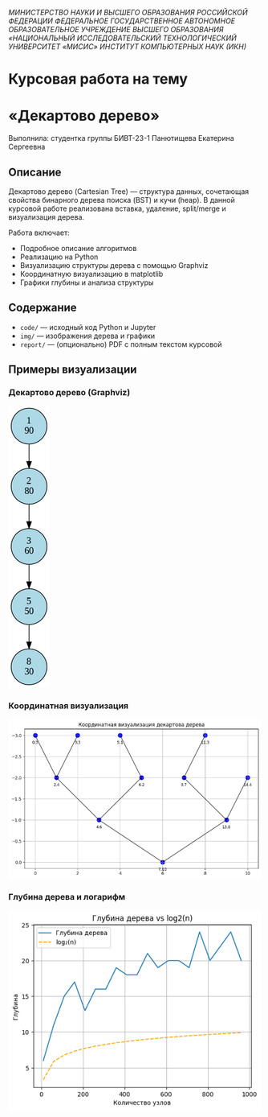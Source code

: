 *МИНИСТЕРСТВО НАУКИ И ВЫСШЕГО ОБРАЗОВАНИЯ РОССИЙСКОЙ ФЕДЕРАЦИИ
ФЕДЕРАЛЬНОЕ ГОСУДАРСТВЕННОЕ АВТОНОМНОЕ ОБРАЗОВАТЕЛЬНОЕ УЧРЕЖДЕНИЕ ВЫСШЕГО ОБРАЗОВАНИЯ «НАЦИОНАЛЬНЫЙ ИССЛЕДОВАТЕЛЬСКИЙ ТЕХНОЛОГИЧЕСКИЙ УНИВЕРСИТЕТ «МИСИС»
ИНСТИТУТ КОМПЬЮТЕРНЫХ НАУК (ИКН)*





# Курсовая работа на тему
# «Декартово дерево»


Выполнила: студентка группы БИВТ-23-1
Панютищева Екатерина Сергеевна


## Описание
Декартово дерево (Cartesian Tree) — структура данных, сочетающая свойства бинарного дерева поиска (BST) и кучи (heap). В данной курсовой работе реализована вставка, удаление, split/merge и визуализация дерева.

Работа включает:

- Подробное описание алгоритмов
- Реализацию на Python
- Визуализацию структуры дерева с помощью Graphviz
- Координатную визуализацию в matplotlib
- Графики глубины и анализа структуры


## Содержание
- `code/` — исходный код Python и Jupyter
- `img/` — изображения дерева и графики
- `report/` — (опционально) PDF с полным текстом курсовой


## Примеры визуализации
### Декартово дерево (Graphviz)

![graphviz](img/tree_graphviz.png)

### Координатная визуализация

![coords](img/tree_coords.png)

### Глубина дерева и логарифм

![depth](img/depth_vs_log2.png)
